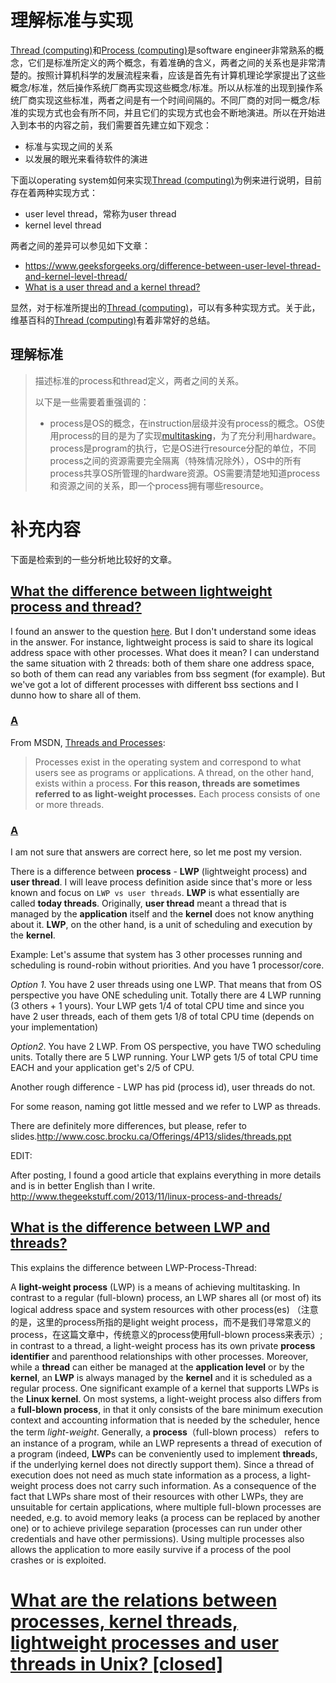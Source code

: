 



# 理解标准与实现

[Thread (computing)](https://en.wikipedia.org/wiki/Thread_(computing))和[Process (computing)](https://en.wikipedia.org/wiki/Process_(computing))是software engineer非常熟系的概念，它们是标准所定义的两个概念，有着准确的含义，两者之间的关系也是非常清楚的。按照计算机科学的发展流程来看，应该是首先有计算机理论学家提出了这些概念/标准，然后操作系统厂商再实现这些概念/标准。所以从标准的出现到操作系统厂商实现这些标准，两者之间是有一个时间间隔的。不同厂商的对同一概念/标准的实现方式也会有所不同，并且它们的实现方式也会不断地演进。所以在开始进入到本书的内容之前，我们需要首先建立如下观念：

- 标准与实现之间的关系
- 以发展的眼光来看待软件的演进

下面以operating system如何来实现[Thread (computing)](https://en.wikipedia.org/wiki/Thread_(computing))为例来进行说明，目前存在着两种实现方式：

- user level thread，常称为user thread
- kernel level thread

两者之间的差异可以参见如下文章：

- https://www.geeksforgeeks.org/difference-between-user-level-thread-and-kernel-level-thread/
- [What is a user thread and a kernel thread?](https://superuser.com/questions/455316/what-is-a-user-thread-and-a-kernel-thread)

显然，对于标准所提出的[Thread (computing)](https://en.wikipedia.org/wiki/Thread_(computing))，可以有多种实现方式。关于此，维基百科的[Thread (computing)](https://en.wikipedia.org/wiki/Thread_(computing))有着非常好的总结。



## 理解标准

> 描述标准的process和thread定义，两者之间的关系。
>
> 以下是一些需要着重强调的：
>
> - process是OS的概念，在instruction层级并没有process的概念。OS使用process的目的是为了实现[multitasking](https://en.wikipedia.org/wiki/Computer_multitasking)，为了充分利用hardware。process是program的执行，它是OS进行resource分配的单位，不同process之间的资源需要完全隔离（特殊情况除外），OS中的所有process共享OS所管理的hardware资源。OS需要清楚地知道process和资源之间的关系，即一个process拥有哪些resource。



# 补充内容

下面是检索到的一些分析地比较好的文章。

## [What the difference between lightweight process and thread?](https://stackoverflow.com/questions/10484355/what-the-difference-between-lightweight-process-and-thread)

I found an answer to the question [here](http://wiki.answers.com/Q/What_is_the_difference_between_LWP_and_threads). But I don't understand some ideas in the answer. For instance, lightweight process is said to share its logical address space with other processes. What does it mean? I can understand the same situation with 2 threads: both of them share one address space, so both of them can read any variables from bss segment (for example). But we've got a lot of different processes with different bss sections and I dunno how to share all of them.



### [A](https://stackoverflow.com/a/10485868)

From MSDN, [Threads and Processes](http://msdn.microsoft.com/en-us/library/ms164740.aspx):

> Processes exist in the operating system and correspond to what users see as programs or applications. A thread, on the other hand, exists within a process. **For this reason, threads are sometimes referred to as light-weight processes.** Each process consists of one or more threads.



### [A](https://stackoverflow.com/a/40848101)

I am not sure that answers are correct here, so let me post my version.

There is a difference between **process** - **LWP** (lightweight process) and **user thread**. I will leave process definition aside since that's more or less known and focus on `LWP vs user threads`. **LWP** is what essentially are called **today threads**. Originally, **user thread** meant a thread that is managed by the **application** itself and the **kernel** does not know anything about it. **LWP**, on the other hand, is a unit of scheduling and execution by the **kernel**.

Example: Let's assume that system has 3 other processes running and scheduling is round-robin without priorities. And you have 1 processor/core.

*Option 1*. You have 2 user threads using one LWP. That means that from OS perspective you have ONE scheduling unit. Totally there are 4 LWP running (3 others + 1 yours). Your LWP gets 1/4 of total CPU time and since you have 2 user threads, each of them gets 1/8 of total CPU time (depends on your implementation)

*Option2*. You have 2 LWP. From OS perspective, you have TWO scheduling units. Totally there are 5 LWP running. Your LWP gets 1/5 of total CPU time EACH and your application get's 2/5 of CPU.

Another rough difference - LWP has pid (process id), user threads do not.

For some reason, naming got little messed and we refer to LWP as threads.

There are definitely more differences, but please, refer to slides.http://www.cosc.brocku.ca/Offerings/4P13/slides/threads.ppt

EDIT:

After posting, I found a good article that explains everything in more details and is in better English than I write. http://www.thegeekstuff.com/2013/11/linux-process-and-threads/





## [What is the difference between LWP and threads?](https://www.answers.com/Q/What_is_the_difference_between_LWP_and_threads)

This explains the difference between LWP-Process-Thread:

A **light-weight process** (LWP) is a means of achieving multitasking. In contrast to a regular (full-blown) process, an LWP shares all (or most of) its logical address space and system resources with other process(es) （注意的是，这里的process所指的是light weight process，而不是我们寻常意义的process，在这篇文章中，传统意义的process使用full-blown process来表示）; in contrast to a thread, a light-weight process has its own private **process identifier** and parenthood relationships with other processes. Moreover, while a **thread** can either be managed at the **application level** or by the **kernel**, an **LWP** is always managed by the **kernel** and it is scheduled as a regular process. One significant example of a kernel that supports LWPs is the **Linux kernel**. On most systems, a light-weight process also differs from a **full-blown process**, in that it only consists of the bare minimum execution context and accounting information that is needed by the scheduler, hence the term *light-weight*. Generally, a **process**（full-blown process） refers to an instance of a program, while an LWP represents a thread of execution of a program (indeed, **LWP**s can be conveniently used to implement **thread**s, if the underlying kernel does not directly support them). Since a thread of execution does not need as much state information as a process, a light-weight process does not carry such information. As a consequence of the fact that LWPs share most of their resources with other LWPs, they are unsuitable for certain applications, where multiple full-blown processes are needed, e.g. to avoid memory leaks (a process can be replaced by another one) or to achieve privilege separation (processes can run under other credentials and have other permissions). Using multiple processes also allows the application to more easily survive if a process of the pool crashes or is exploited.





# [What are the relations between processes, kernel threads, lightweight processes and user threads in Unix? [closed]](https://unix.stackexchange.com/questions/472324/what-are-the-relations-between-processes-kernel-threads-lightweight-processes)

